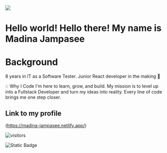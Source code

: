 <img src="https://media.giphy.com/media/YPhs6YoPXEJgFxERoG/giphy.gif?v=4&h=300&w=300&fit=cover&mask=circle&maxage=7d" />

# Hello world! Hello there! My name is Madina Jampasee

# Background
8 years in IT as a Software Tester. Junior React developer in the making 🚧

💡 Why I Code
I'm here to learn, grow, and build. My mission is to level up into a Fullstack Developer and turn my ideas into reality. Every line of code brings me one step closer.

## Link to my profile

(https://madina-jampasee.netlify.app/)


![visitors](https://visitor-badge.glitch.me/badge?page_id=${madinakon}.${madinakon}.visitor-badge)


![Static Badge](https://img.shields.io/badge/build-passing-brightgreen)

